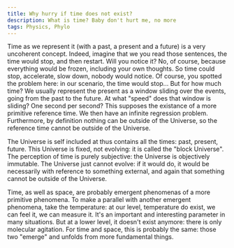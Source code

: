 ```yaml
---
title: Why hurry if time does not exist?
description: What is time? Baby don't hurt me, no more
tags: Physics, Phylo
---
```


Time as we represent it (with a past, a present and a future) is a very uncoherent concept.
Indeed, imagine that we you read those sentences, the time would stop, and then restart.
Will you notice it?
No, of course, because everything would be frozen, including your own thoughts.
So time could stop, accelerate, slow down, nobody would notice.
Of course, you spotted the problem here: in our scenario, the time would stop... But for how much time?
We usually represent the present as a window sliding over the events, going from the past to the future.
At what "speed" does that window is sliding? One second per second?
This supposes the existance of a more primitive reference time.
We then have an infinite regression problem.
Furthermore, by definition nothing can be outside of the Universe, so the reference time cannot be outside of the Universe.

The Universe is self included at thus contains all the times: past, present, future.
This Universe is fixed, not evolving: it is called the "block Universe".
The perception of time is purely subjective: the Universe is objectively immutable.
The Universe just cannot evolve: if it would do, it would be necessarily with reference to something external, and again that something cannot be outside of the Universe.

Time, as well as space, are probably emergent phenomenas of a more primitive phenomena.
To make a parallel with another emergent phenomena, take the temperature: at our level, temperature do exist, we can feel it, we can measure it.
It's an important and interesting parameter in many situations.
But at a lower level, it doesn't exist anymore: there is only molecular agitation.
For time and space, this is probably the same: those two "emerge" and unfolds from more fundamental things.


